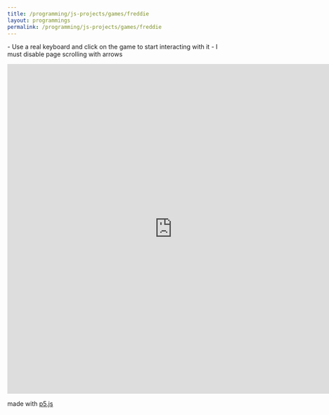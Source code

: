 ```yaml
---
title: /programming/js-projects/games/freddie
layout: programmings
permalink: /programming/js-projects/games/freddie
---
```


<!-- <h1>Freddie game</h1> -->

<p>- Use a real keyboard and click on the game to start interacting with it
- I must disable page scrolling with arrows</p>

<iframe src="https://editor.p5js.org/Plotkine/present/_6t0LDFnp" width="750px" height="750px" frameBorder="0" title="freddieGame"></iframe>

<p>made with <a href="https://p5js.org/" target="_blank" rel="noopener noreferrer">p5.js</a></p>
